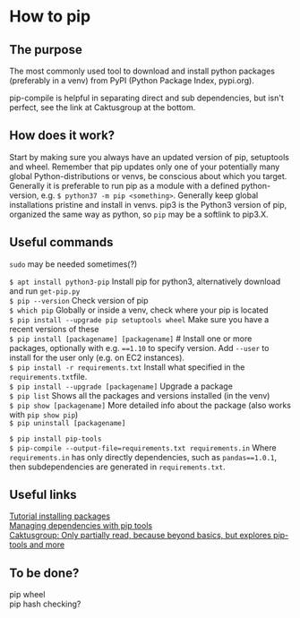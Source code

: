# How to pip

## The purpose
The most commonly used tool to download and install python packages (preferably in a venv) from PyPI (Python Package Index, pypi.org).

pip-compile is helpful in separating direct and sub dependencies, but isn't perfect, see the link at Caktusgroup at the bottom.

## How does it work?
Start by making sure you always have an updated version of pip, setuptools and wheel. 
Remember that pip updates only one of your potentially many global Python-distributions or venvs, be conscious about which you target. Generally it is preferable to run pip as a module with a defined python-version, e.g. `$ python37 -m pip <something>`.
Generally keep global installations pristine and install in venvs.
pip3 is the Python3 version of pip, organized the same way as python, so `pip` may be a softlink to pip3.X. 

## Useful commands
`sudo` may be needed sometimes(?)<br/>

`$ apt install python3-pip`  Install pip for python3, alternatively download and run `get-pip.py`<br/>
`$ pip --version`  Check version of pip<br/>
`$ which pip`  Globally or inside a venv, check where your pip is located <br/>
`$ pip install --upgrade pip setuptools wheel`  Make sure you have a recent versions of these <br/>
`$ pip install [packagename] [packagename]`  # Install one or more packages, optionally with e.g. `==1.10` to specify version. Add `--user` to install for the user only (e.g. on EC2 instances).<br/>
`$ pip install -r requirements.txt` Install what specified in the `requirements.txt`file.<br/>
`$ pip install --upgrade [packagename]`  Upgrade a package<br/>
`$ pip list`  Shows all the packages and versions installed (in the venv)<br/>
`$ pip show [packagename]`  More detailed info about the package (also works with `pip show pip`)<br/>
`$ pip uninstall [packagename]`<br/>

`$ pip install pip-tools`<br/>
`$ pip-compile --output-file=requirements.txt requirements.in`  Where `requirements.in` has only directly dependencies, such as `pandas==1.0.1`, then subdependencies are generated in `requirements.txt`.<br/>

## Useful links
[Tutorial installing packages](https://packaging.python.org/tutorials/installing-packages/)<br/>
[Managing dependencies with pip tools](https://alysivji.github.io/python-managing-dependencies-with-pip-tools.html)<br/>
[Caktusgroup: Only partially read, because beyond basics, but explores pip-tools and more](https://www.caktusgroup.com/blog/2018/09/18/python-dependency-management-pip-tools/)<br/>

## To be done?
pip wheel<br/>
pip hash checking?<br/>
